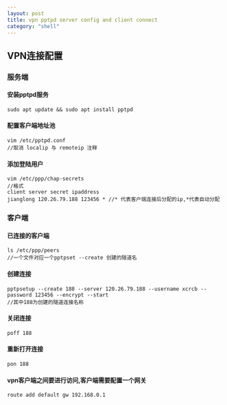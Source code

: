 ```yaml
---
layout: post
title: vpn pptpd server config and client connect
category: "shell"
---
```

##  VPN连接配置

### 服务端

#### 安装pptpd服务
```
sudo apt update && sudo apt install pptpd
```
#### 配置客户端地址池
```
vim /etc/pptpd.conf
//取消 localip 与 remoteip 注释
```
#### 添加登陆用户
```
vim /etc/ppp/chap-secrets
//格式
client server secret ipaddress
jianglong 120.26.79.188 123456 * //* 代表客户端连接后分配的ip,*代表自动分配
```
### 客户端
#### 已连接的客户端
```
ls /etc/ppp/peers 
//一个文件对应一个pptpset --create 创建的隧道名
```
#### 创建连接
```
pptpsetup --create 188 --server 120.26.79.188 --username xcrcb --password 123456 --encrypt --start
//其中188为创建的隧道连接名称
```
#### 关闭连接
```
poff 188
```
#### 重新打开连接
```
pon 188
```
#### vpn客户端之间要进行访问,客户端需要配置一个网关
```
route add default gw 192.168.0.1
```




